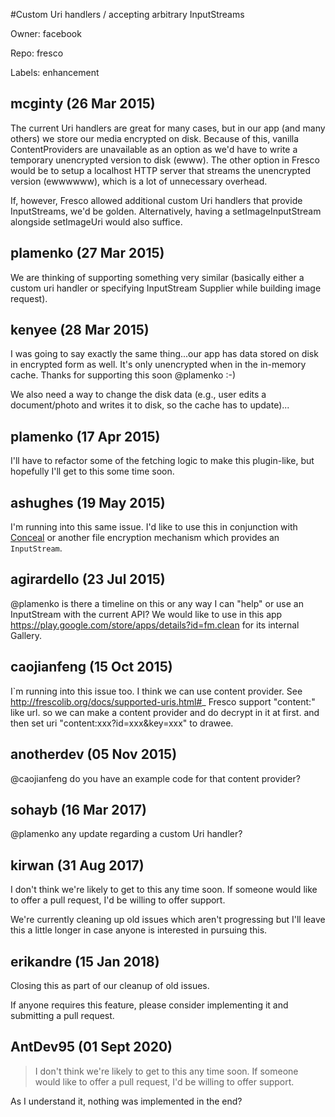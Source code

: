 #Custom Uri handlers / accepting arbitrary InputStreams

Owner: facebook

Repo: fresco

Labels: enhancement 

## mcginty (26 Mar 2015)

The current Uri handlers are great for many cases, but in our app (and many others) we store our media encrypted on disk. Because of this, vanilla ContentProviders are unavailable as an option as we'd have to write a temporary unencrypted version to disk (ewww). The other option in Fresco would be to setup a localhost HTTP server that streams the unencrypted version (ewwwwww), which is a lot of unnecessary overhead.

If, however, Fresco allowed additional custom Uri handlers that provide InputStreams, we'd be golden. Alternatively, having a setImageInputStream alongside setImageUri would also suffice.


## plamenko (27 Mar 2015)

We are thinking of supporting something very similar (basically either a custom uri handler or specifying InputStream Supplier while building image request).


## kenyee (28 Mar 2015)

I was going to say exactly the same thing...our app has data stored on disk in encrypted form as well.  It's only unencrypted when in the in-memory cache.
Thanks for supporting this soon @plamenko :-)

We also need a way to change the disk data (e.g., user edits a document/photo and writes it to disk, so the cache has to update)...


## plamenko (17 Apr 2015)

I'll have to refactor some of the fetching logic to make this plugin-like, but hopefully I'll get to this some time soon.


## ashughes (19 May 2015)

I'm running into this same issue. I'd like to use this in conjunction with [Conceal](https://github.com/facebook/conceal) or another file encryption mechanism which provides an `InputStream`.


## agirardello (23 Jul 2015)

@plamenko is there a timeline on this or any way I can "help" or use an InputStream with the current API? We would like to use in this app https://play.google.com/store/apps/details?id=fm.clean for its internal Gallery.


## caojianfeng (15 Oct 2015)

I`m running into this issue too.
I think we can use content provider.
See http://frescolib.org/docs/supported-uris.html#_
Fresco support "content:" like url.
so we can make a content provider and do decrypt in it at first.
and then set uri "content:xxx?id=xxx&key=xxx"  to drawee.


## anotherdev (05 Nov 2015)

@caojianfeng do you have an example code for that content provider?


## sohayb (16 Mar 2017)

@plamenko any update regarding a custom Uri handler?

## kirwan (31 Aug 2017)

I don't think we're likely to get to this any time soon. If someone would like to offer a pull request, I'd be willing to offer support.

We're currently cleaning up old issues which aren't progressing but I'll leave this a little longer in case anyone is interested in pursuing this.

## erikandre (15 Jan 2018)

Closing this as part of our cleanup of old issues.

If anyone requires this feature, please consider implementing it and submitting a pull request.

## AntDev95 (01 Sept 2020)

> I don't think we're likely to get to this any time soon. If someone would like to offer a pull request, I'd be willing to offer support.

As I understand it, nothing was implemented in the end?

